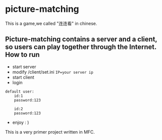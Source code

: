 picture-matching
===
This is a game,we called "连连看" in chinese.

Picture-matching contains a server and a client, so users can play together through the Internet.
How to run
------------
* start server
* modify /client/set.ini 
```IP=your server ip```
* start client
* login 
```
default user:
	id:1
	password:123

    id:2
    password:123
```
* enjoy : )

This is a very primer project written in MFC.

